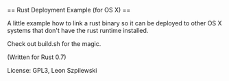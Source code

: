 == Rust Deployment Example (for OS X) ==

A little example how to link a rust binary so it can be deployed to other OS X systems that don't have the rust runtime installed.

Check out build.sh for the magic.

(Written for Rust 0.7)

License: GPL3, Leon Szpilewski
